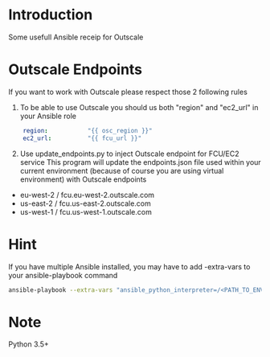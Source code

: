 # Introduction
Some usefull Ansible receip for Outscale

# Outscale Endpoints
If you want to work with Outscale please respect those 2 following rules


1. To be able to use Outscale you should us both "region" and "ec2_url" in your Ansible role

``` yaml
    region:           "{{ osc_region }}"
    ec2_url:          "{{ fcu_url }}"
```

2. Use update_endpoints.py to inject Outscale endpoint for FCU/EC2 service
This program will update the endpoints.json file used within your current environment (because of course you are using virtual environment) with Outscale endpoints
- eu-west-2 / fcu.eu-west-2.outscale.com
- us-east-2 / fcu.us-east-2.outscale.com
- us-west-1 / fcu.us-west-1.outscale.com

# Hint
If you have multiple Ansible installed, you may have to add -extra-vars to your ansible-playbook command
``` bash
ansible-playbook --extra-vars "ansible_python_interpreter=/<PATH_TO_ENV>/bin/python"
```

# Note
Python 3.5+
